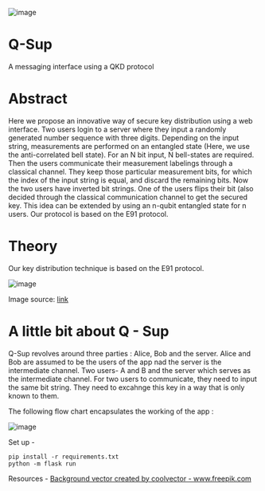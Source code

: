 
![image](https://user-images.githubusercontent.com/68393451/151698106-9d09631f-8883-4376-a01e-9ef92d1f317b.png)


# Q-Sup
A messaging interface using a QKD protocol

# Abstract

Here we propose an innovative way of secure key distribution using a web interface. Two users login to a server where they input a randomly generated number sequence with three digits. Depending on the input string, measurements are performed on an entangled state (Here, we use the anti-correlated bell state). For an N bit input, N bell-states are required. Then the users communicate their measurement labelings through a classical channel. They keep those particular measurement bits, for which the index of the input string is equal, and discard the remaining bits. Now the two users have inverted bit strings. One of the users flips their bit (also decided through the classical communication channel to get the secured key. This idea can be extended by using an n-qubit entangled state for n users. Our protocol is based on the E91 protocol.

# Theory

Our key distribution technique is based on the E91 protocol. 

![image](https://user-images.githubusercontent.com/68393451/151702199-7d0bac60-b2e0-405f-a7d0-5ac462314bba.png)

Image source: [link](https://medium.com/@qcgiitr/fundamentals-of-quantum-key-distribution-bb84-b92-e91-protocols-e1373b683ead)


# A little bit about Q - Sup
Q-Sup revolves around three parties : Alice, Bob and the server. Alice and Bob are assumed to be the users of the app nad the server is the intermediate channel.
Two users- A and B  and the server which serves as the intermediate channel. For two users to communicate, they need to input the same bit string. They need to excahnge this key in a way that is only known to them. 

The following flow chart encapsulates the working of the app :

![image](https://user-images.githubusercontent.com/68393451/151696305-77b7bbf9-b7fe-4c59-b434-88a15a4e9e81.png)






Set up -

```
pip install -r requirements.txt
python -m flask run
```

Resources -
<a href="https://www.freepik.com/vectors/background">Background vector created by coolvector - www.freepik.com</a>


